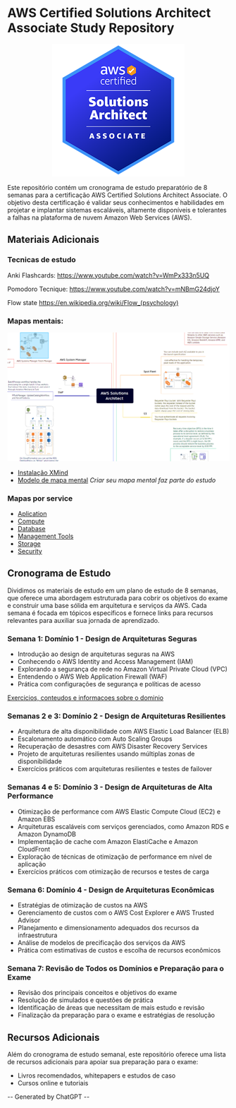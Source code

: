 # AWS Certified Solutions Architect Associate Study Repository

<p align="center" width="100%">
    <img src="./badge.png"> 
</p>

Este repositório contém um cronograma de estudo preparatório de 8 semanas para a certificação AWS Certified Solutions Architect Associate. O objetivo desta certificação é validar seus conhecimentos e habilidades em projetar e implantar sistemas escaláveis, altamente disponíveis e tolerantes a falhas na plataforma de nuvem Amazon Web Services (AWS).


## Materiais Adicionais

### Tecnicas de estudo

Anki Flashcards:
https://www.youtube.com/watch?v=WmPx333n5UQ

Pomodoro Tecnique:
https://www.youtube.com/watch?v=mNBmG24djoY

Flow state
https://en.wikipedia.org/wiki/Flow_(psychology)

### Mapas mentais:

<p align="center" width="100%">
    <img src="./mapa.png"> 
</p>

- [Instalação XMind](https://xmind.app/desktop/thank-you-for-downloading/)
- [Modelo de mapa mental](./aws-mindmap.xmind) *Criar seu mapa mental faz parte do estudo*

### Mapas por service

- [Aplication](./mapas/AWS%20Aplication.xmind)
- [Compute](./mapas/AWS%20Compute.xmind)
- [Database](./mapas/AWS%20Database.xmind)
- [Management Tools](./mapas/AWS%20Management%20Tools.xmind)
- [Storage](./mapas/AWS%20Storage.xmind)
- [Security](./mapas/security_map.xmind)

## Cronograma de Estudo

Dividimos os materiais de estudo em um plano de estudo de 8 semanas, que oferece uma abordagem estruturada para cobrir os objetivos do exame e construir uma base sólida em arquitetura e serviços da AWS. Cada semana é focada em tópicos específicos e fornece links para recursos relevantes para auxiliar sua jornada de aprendizado.

### Semana 1: Domínio 1 - Design de Arquiteturas Seguras
- Introdução ao design de arquiteturas seguras na AWS
- Conhecendo o AWS Identity and Access Management (IAM)
- Explorando a segurança de rede no Amazon Virtual Private Cloud (VPC)
- Entendendo o AWS Web Application Firewall (WAF)
- Prática com configurações de segurança e políticas de acesso

[Exercicios, conteudos e informacoes sobre o dominio](./dominio_1_design_arquiteturas_seguras/README.md)


### Semanas 2 e 3: Domínio 2 - Design de Arquiteturas Resilientes
- Arquitetura de alta disponibilidade com AWS Elastic Load Balancer (ELB)
- Escalonamento automático com Auto Scaling Groups
- Recuperação de desastres com AWS Disaster Recovery Services
- Projeto de arquiteturas resilientes usando múltiplas zonas de disponibilidade
- Exercícios práticos com arquiteturas resilientes e testes de failover

### Semanas 4 e 5: Domínio 3 - Design de Arquiteturas de Alta Performance
- Otimização de performance com AWS Elastic Compute Cloud (EC2) e Amazon EBS
- Arquiteturas escaláveis com serviços gerenciados, como Amazon RDS e Amazon DynamoDB
- Implementação de cache com Amazon ElastiCache e Amazon CloudFront
- Exploração de técnicas de otimização de performance em nível de aplicação
- Exercícios práticos com otimização de recursos e testes de carga

### Semana 6: Domínio 4 - Design de Arquiteturas Econômicas
- Estratégias de otimização de custos na AWS
- Gerenciamento de custos com o AWS Cost Explorer e AWS Trusted Advisor
- Planejamento e dimensionamento adequados dos recursos da infraestrutura
- Análise de modelos de precificação dos serviços da AWS
- Prática com estimativas de custos e escolha de recursos econômicos

### Semana 7: Revisão de Todos os Domínios e Preparação para o Exame
- Revisão dos principais conceitos e objetivos do exame
- Resolução de simulados e questões de prática
- Identificação de áreas que necessitam de mais estudo e revisão
- Finalização da preparação para o exame e estratégias de resolução

## Recursos Adicionais

Além do cronograma de estudo semanal, este repositório oferece uma lista de recursos adicionais para apoiar sua preparação para o exame:

- Livros recomendados, whitepapers e estudos de caso
- Cursos online e tutoriais


-- Generated by ChatGPT --
